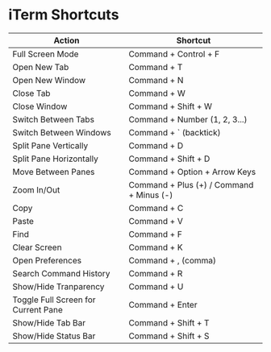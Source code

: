# iTerm Shortcuts

| Action | Shortcut |
|--------|----------|
| Full Screen Mode | Command + Control + F |
| Open New Tab | Command + T |
| Open New Window | Command + N |
| Close Tab | Command + W |
| Close Window | Command + Shift + W |
| Switch Between Tabs | Command + Number (1, 2, 3...) |
| Switch Between Windows | Command + ` (backtick) |
| Split Pane Vertically | Command + D |
| Split Pane Horizontally | Command + Shift + D |
| Move Between Panes | Command + Option + Arrow Keys |
| Zoom In/Out | Command + Plus (+) / Command + Minus (-) |
| Copy | Command + C |
| Paste | Command + V |
| Find | Command + F |
| Clear Screen | Command + K |
| Open Preferences | Command + , (comma) |
| Search Command History | Command + R |    
| Show/Hide Tranparency | Command + U |
| Toggle Full Screen for Current Pane | Command + Enter |
| Show/Hide Tab Bar | Command + Shift + T |
| Show/Hide Status Bar | Command + Shift + S |